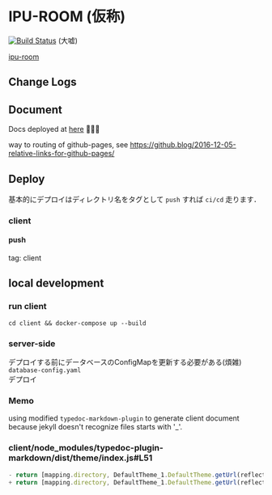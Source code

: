 # IPU-ROOM (仮称)
[![Build Status](https://travis-ci.org/i-pu/ipu.svg?branch=master)](https://travis-ci.org/i-pu/ipu) (大嘘)

[ipu-room](http://35.247.18.78:30000)

## Change Logs

## Document
Docs deployed at [here](https://i-pu.github.io/ipu/index.html) 🎉🎉🎉 

way to routing of github-pages, see <https://github.blog/2016-12-05-relative-links-for-github-pages/>

## Deploy
基本的にデプロイはディレクトリ名をタグとして `push` すれば `ci/cd` 走ります．
### client
#### push
tag: client

## local development
### run client
```
cd client && docker-compose up --build
```

### server-side
デプロイする前にデータベースのConfigMapを更新する必要がある(煩雑)  
`database-config.yaml`  
デプロイ


### Memo
using modified `typedoc-markdown-plugin` to generate client document
because jekyll doesn't recognize files starts with '_'.

### client/node_modules/typedoc-plugin-markdown/dist/theme/index.js#L51
```js
- return [mapping.directory, DefaultTheme_1.DefaultTheme.getUrl(reflection) + '.md'].join('/');
+ return [mapping.directory, DefaultTheme_1.DefaultTheme.getUrl(reflection).slice(1) + '.md'].join('/');
```
